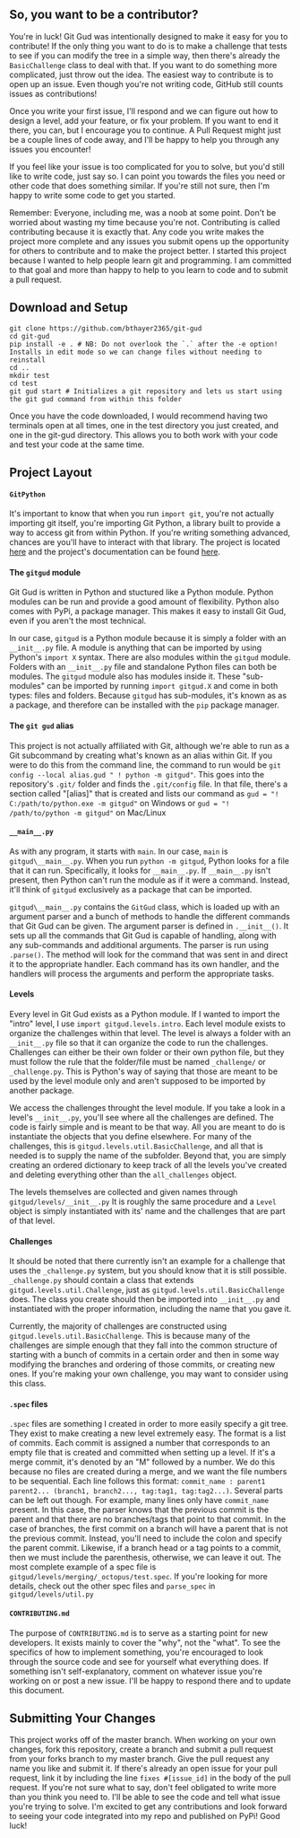 ## So, you want to be a contributor?
You're in luck! 
Git Gud was intentionally designed to make it easy for you to contribute! 
If the only thing you want to do is to make a challenge that tests to see if you can modify the tree in a simple way, then there's already the `BasicChallenge` class to deal with that.
If you want to do something more complicated, just throw out the idea.
The easiest way to contribute is to open up an issue.
Even though you're not writing code, GitHub still counts issues as contributions!

Once you write your first issue, I'll respond and we can figure out how to design a level, add your feature, or fix your problem. 
If you want to end it there, you can, but I encourage you to continue. 
A Pull Request might just be a couple lines of code away, and I'll be happy to help you through any issues you encounter!  

If you feel like your issue is too complicated for you to solve, but you'd still like to write code, just say so. 
I can point you towards the files you need or other code that does something similar. 
If you're still not sure, then I'm happy to write some code to get you started.

Remember: Everyone, including me, was a noob at some point. 
Don't be worried about wasting my time because you're not. 
Contributing is called contributing because it is exactly that. 
Any code you write makes the project more complete and any issues you submit opens up the opportunity for others to contribute and to make the project better. 
I started this project because I wanted to help people learn git and programming. 
I am committed to that goal and more than happy to help to you learn to code and to submit a pull request.

## Download and Setup
```
git clone https://github.com/bthayer2365/git-gud
cd git-gud
pip install -e . # NB: Do not overlook the `.` after the -e option! Installs in edit mode so we can change files without needing to reinstall
cd ..
mkdir test
cd test
git gud start # Initializes a git repository and lets us start using the git gud command from within this folder
```
Once you have the code downloaded, I would recommend having two terminals open at all times, one in the test directory you just created, and one in the git-gud directory. 
This allows you to both work with your code and test your code at the same time.

## Project Layout
#### `GitPython`
It's important to know that when you run `import git`, you're not actually importing git itself, you're importing Git Python, a library built to provide a way to access git from within Python. 
If you're writing something advanced, chances are you'll have to interact with that library. 
The project is located [here](https://github.com/gitpython-developers/GitPython) and the project's documentation can be found [here](https://gitpython.readthedocs.io/en/stable/).
#### The `gitgud` module
Git Gud is written in Python and stuctured like a Python module. 
Python modules can be run and provide a good amount of flexibility. 
Python also comes with PyPi, a package manager. 
This makes it easy to install Git Gud, even if you aren't the most technical. 

In our case, `gitgud` is a Python module because it is simply a folder with an `__init__.py` file. 
A module is anything that can be imported by using Python's `import X` syntax. 
There are also modules within the `gitgud` module. 
Folders with an `__init__.py` file and standalone Python files can both be modules. 
The `gitgud` module also has modules inside it. 
These "sub-modules" can be imported by running `import gitgud.X` and come in both types: files and folders. 
Because `gitgud` has sub-modules, it's known as as a package, and therefore can be installed with the `pip` package manager.

#### The `git gud` alias
This project is not actually affiliated with Git, although we're able to run as a Git subcommand by creating what's known as an  alias within Git. 
If you were to do this from the command line, the command to run would be `git config --local alias.gud " ! python -m gitgud"`. 
This goes into the repository's `.git/` folder and finds the `.git/config` file. 
In that file, there's a section called "[alias]" that is created and lists our command as `gud = "! C:/path/to/python.exe -m gitgud"` on Windows or `gud = "! /path/to/python -m gitgud"` on Mac/Linux

#### `__main__.py`
As with any program, it starts with `main`. 
In our case, `main` is `gitgud\__main__.py`. 
When you run `python -m gitgud`, Python looks for a file that it can run. 
Specifically, it looks for `__main__.py`. 
If `__main__.py` isn't present, then Python can't run the module as if it were a command. 
Instead, it'll think of `gitgud` exclusively as a package that can be imported.

`gitgud\__main__.py` contains the `GitGud` class, which is loaded up with an argument parser and a bunch of methods to handle the different commands that Git Gud can be given. 
The argument parser is defined in `.__init__()`. 
It sets up all the commands that Git Gud is capable of handling, along with any sub-commands and additional arguments. 
The parser is run using `.parse()`. 
The method will look for the command that was sent in and direct it to the appropriate handler. 
Each command has its own handler, and the handlers will process the arguments and perform the appropriate tasks.

#### Levels
Every level in Git Gud exists as a Python module. 
If I wanted to import the "intro" level, I use `import gitgud.levels.intro`. 
Each level module exists to organize the challenges within that level. 
The level is always a folder with an `__init__.py` file so that it can organize the code to run the challenges. 
Challenges can either be their own folder or their own python file, but they must follow the rule that the folder/file must be named `_challenge/` or `_challenge.py`. 
This is Python's way of saying that those are meant to be used by the level module only and aren't supposed to be imported by another package.

We access the challenges throught the level module. 
If you take a look in a level's `__init__.py`, you'll see where all the challenges are defined. 
The code is fairly simple and is meant to be that way. 
All you are meant to do is instantiate the objects that you define elsewhere. 
For many of the challenges, this is `gitgud.levels.util.BasicChallenge`, and all that is needed is to supply the name of the subfolder. 
Beyond that, you are simply creating an ordered dictionary to keep track of all the levels you've created and deleting everything other than the `all_challenges` object.

The levels themselves are collected and given names through `gitgud/levels/__init__.py` 
It is roughly the same procedure and a `Level` object is simply instantiated with its' name and the challenges that are part of that level.

#### Challenges
It should be noted that there currently isn't an example for a challenge that uses the `_challenge.py` system, but you should know that it is still possible. 
`_challenge.py` should contain a class that extends `gitgud.levels.util.Challenge`, just as `gitgud.levels.util.BasicChallenge` does. 
The class you create should then be imported into `__init__.py` and instantiated with the proper information, including the name that you gave it.

Currently, the majority of challenges are constructed using `gitgud.levels.util.BasicChallenge`. 
This is because  many of the challenges are simple enough that they fall into the common structure of starting with a bunch of commits in a certain order and then in some way modifying the branches and ordering of those commits, or creating new ones. 
If you're making your own challenge, you may want to consider using this class.

#### `.spec` files
`.spec` files are something I created in order to more easily specify a git tree. 
They exist to make creating a new level extremely easy. 
The format is a list of commits. 
Each commit is assigned a number that corresponds to an empty file that is created and committed when setting up a level. 
If it's a merge commit, it's denoted by an "M" followed by a number. 
We do this because no files are created during a merge, and we want the file numbers to be sequential. 
Each line follows this format: `commit_name : parent1 parent2... (branch1, branch2..., tag:tag1, tag:tag2...)`. 
Several parts can be left out though. 
For example, many lines only have `commit_name` present. 
In this case, the parser knows that the previous commit is the parent and that there are no branches/tags that point to that commit. 
In the case of branches, the first commit on a branch will have a parent that is not the previous commit. 
Instead, you'll need to include the colon and specify the parent commit. 
Likewise, if a branch head or a tag points to a commit, then we must include the parenthesis, otherwise, we can leave it out. 
The most complete example of a spec file is `gitgud/levels/merging/_octopus/test.spec`. 
If you're looking for more details, check out the other spec files and `parse_spec` in `gitgud/levels/util.py`

#### `CONTRIBUTING.md`
The purpose of `CONTRIBUTING.md` is to serve as a starting point for new developers. 
It exists mainly to cover the "why", not the "what". 
To see the specifics of how to implement something, you're encouraged to look through the source code and see for yourself what everything does. 
If something isn't self-explanatory, comment on whatever issue you're working on or post a new issue. 
I'll be happy to respond there and to update this document. 

## Submitting Your Changes
This project works off of the master branch. 
When working on your own changes, fork this repository, create a branch and submit a pull request from your forks branch to my master branch. 
Give the pull request any name you like and submit it. 
If there's already an open issue for your pull request, link it by including the line `fixes #[issue_id]` in the body of the pull request. 
If you're not sure what to say, don't feel obligated to write more than you think you need to. 
I'll be able to see the code and tell what issue you're trying to solve. 
I'm excited to get any contributions and look forward to seeing your code integrated into my repo and published on PyPi! 
Good luck!
